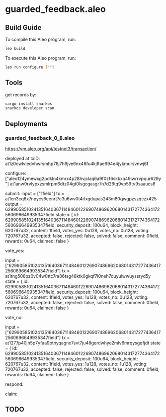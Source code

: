 # guarded_feedback.aleo

## Build Guide

To compile this Aleo program, run:

```bash
leo build
```

To execute this Aleo program, run:

```bash
leo run configure [""]
```

## Tools

get records by:

```bash
cargo install snarkos
snarkos developer scan
```

## Deployments

### guarded_feedback_0_8.aleo

https://vm.aleo.org/api/testnet3/transaction/

deployed at txID:
at1z0cwlvledvhwrsmhp78j7h9jve6nx46fu4kjftae694e4jykmursvnwj6f

configure:
["aleo124ymewxg2pdkln4kmrx4p28hvjclaq6a9f0zf6skkxa49lwrrvpqur629y"]
at1anw9rvlypxzsmlrpm6dtz04gt0lsgcgasgr7n7d26tq9vp59tv9saaucs8

submit:
input = ["1field"]
tx = at1en3cq6x7npycs6eenrt7c3u6wv0t4rlxgdupas243m80qwgpzszqczx425
output = 6299058510241351640367114846012269074869620680143172774364172560696649935347field
state = {
id: 6299058510241351640367114846012269074869620680143172774364172560696649935347field,
security_deposit: 100u64,
block_height: 620767u32,
content: 1field,
votes_yes: 0u128,
votes_no: 0u128,
voting: 720767u32,
accepted: false,
rejected: false,
solved: false,
comment: 0field,
rewards: 0u64,
claimed: false
}

vote_yes:

input = ["6299058510241351640367114846012269074869620680143172774364172560696649935347field"]
tx = at1tng508pz0v04w0ttc7ra86tsg48ktk0gkqf7l0neh7duyulwwuyssryd5y
state = {
id: 6299058510241351640367114846012269074869620680143172774364172560696649935347field,
security_deposit: 100u64,
block_height: 620767u32,
content: 1field,
votes_yes: 1u128,
votes_no: 0u128,
voting: 720767u32,
accepted: false,
rejected: false,
solved: false,
comment: 0field,
rewards: 0u64,
claimed: false
}

vote_no:

input = ["6299058510241351640367114846012269074869620680143172774364172560696649935347field"]
tx = at1277p40jh5p7yfaa9ptnyqagnx7svt7ju48gerdwhye2mlv6mrqysgqfjdt
state = {
id: 6299058510241351640367114846012269074869620680143172774364172560696649935347field,
security_deposit: 100u64,
block_height: 620767u32,
content: 1field,
votes_yes: 1u128,
votes_no: 1u128,
voting: 720767u32,
accepted: false,
rejected: false,
solved: false,
comment: 0field,
rewards: 0u64,
claimed: false
}

respond:

claim:

## TODO
